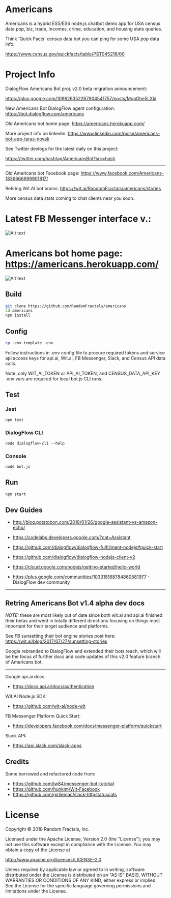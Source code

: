 # Americans

Americans is a hybrid ES5/ES6 node.js chatbot demo app for
USA census data pop, biz, trade, incomes, crime, education, and housing stats queries.

Think 'Quick Facts' census data bot you can ping for some USA pop data info:

https://www.census.gov/quickfacts/table/PST045216/00


# Project Info

DialogFlow Americans Bot proj. v2.0 beta migration announcement:

https://plus.google.com/109626352267904541757/posts/MqaGhe5LXki

New Americans Bot DialogFlow agent configuration: https://bot.dialogflow.com/americans

Old Americans bot home page: https://americans.herokuapp.com/

More project info on linkedin: https://www.linkedin.com/pulse/americans-bot-app-taras-novak

See Twitter devlogs for the latest daily on this project:

https://twitter.com/hashtag/AmericansBot?src=hash

---------------------------------------------------------------------------------

Old Americans bot Facebook page: https://www.facebook.com/Americans-1836666999901817/

Retiring Wit.AI bot brains: https://wit.ai/RandomFractals/americans/stories

More census data stats coming to chat clients near you soon.

# Latest FB Messenger interface v.: 

![Alt text](https://github.com/RandomFractals/americans/blob/master/screens/AmericansBotMVP.png?raw=true 
 "latest") 

# Americans bot home page: https://americans.herokuapp.com/

![Alt text](https://github.com/RandomFractals/americans/blob/master/screens/AmericansBotHomePageTake3.png
 "Americans Bot home page dev in progress...") 

## Build

```bash
git clone https://github.com/RandomFractals/americans
cd americans
npm install
```

## Config
```bash
cp .env.template .env
```
Follow instructions in .env config file to procure required tokens 
and service api access keys for api.ai, Wit.ai, FB Messenger, Slack, and Census API data calls.

Note: only WIT_AI_TOKEN or API_AI_TOKEN, and CENSUS_DATA_API_KEY .env vars are required for local bot.js CLI runs.

## Test
### Jest
```bash
npm test 
```

### DialogFlow CLI

```
node dialogflow-cli --help
```

### Console
```bash
node bot.js
``` 

## Run
```bash
npm start 
```

## Dev Guides

* http://blog.potatobon.com/2018/01/26/google-assistant-vs-amazon-echo/

* https://codelabs.developers.google.com/?cat=Assistant

* https://github.com/dialogflow/dialogflow-fulfillment-nodejs#quick-start

* https://github.com/dialogflow/dialogflow-nodejs-client-v2

* https://cloud.google.com/nodejs/getting-started/hello-world

* https://plus.google.com/communities/103318168784860581977 - DialogFlow dev community

--------------------------------------------------------------------------

## Retring Americans Bot v1.4 alpha dev docs 

*NOTE:* these are most likely out of date since both wit.ai and api.ai finished their betas
and went in totally different directions focusing on things most important for their target audience
and platforms.

See FB sunsetting their bot engine stories post here: https://wit.ai/blog/2017/07/27/sunsetting-stories

Google rebranded to DialogFlow and extended their bots reach, 
which will be the focus of further docs and code updates of this v2.0 feature branch of Americans bot.

----------------------------------------------------------------------------

Google api.ai docs:

* https://docs.api.ai/docs/authentication

Wit.AI Node.js SDK:

* https://github.com/wit-ai/node-wit

FB Messenger Platform Quick Start:

* https://developers.facebook.com/docs/messenger-platform/quickstart

Slack API:

* https://api.slack.com/slack-apps

## Credits
Some borrowed and refactored code from:

* https://github.com/jw84/messenger-bot-tutorial
* https://github.com/hunkim/Wit-Facebook
* https://github.com/girliemac/slack-httpstatuscats


# License

Copyright © 2018 Random Fractals, Inc.

Licensed under the Apache License, Version 2.0 (the "License");
you may not use this software except in compliance with the License.
You may obtain a copy of the License at

http://www.apache.org/licenses/LICENSE-2.0

Unless required by applicable law or agreed to in writing, software
distributed under the License is distributed on an "AS IS" BASIS,
WITHOUT WARRANTIES OR CONDITIONS OF ANY KIND, either express or implied.
See the License for the specific language governing permissions and
limitations under the License.
